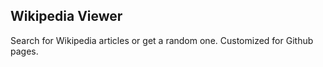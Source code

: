 ## Wikipedia Viewer

Search for Wikipedia articles or get a random one. Customized for Github pages.